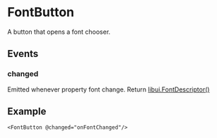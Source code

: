 # FontButton

A button that opens a font chooser.

## Events

### changed

Emitted whenever property font change. Return [libui.FontDescriptor()](https://github.com/parro-it/libui-node/blob/master/docs/attributedstring.md#fontdescriptor)

## Example

```markup
<FontButton @changed="onFontChanged"/>
```


